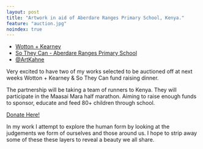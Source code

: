 ```yaml
---
layout: post
title: "Artwork in aid of Aberdare Ranges Primary School, Kenya."
feature: "auction.jpg"
noindex: true
---
```


- [Wotton + Kearney](http://www.wottonkearney.com.au/)
- [So They Can - Aberdare Ranges Primary School](http://www.sotheycan.org/what-we-do/education/aberdare-ranges-primary-school/)
- [@ArtKahne](www.instagram.com/artkahne) 	

Very excited to have two of my works selected to be auctioned off at next weeks Wotton + Kearney & So They Can fund raising dinner.

The partnership will be taking a team of runners to Kenya. They will participate in the Maasai Mara half marathon. Aiming to raise enough funds to sponsor, educate and feed 80+ children through school.

[Donate Here!](https://give.everydayhero.com/au/wotton-kearney-s-masai-mara-marathon-effort-for-so-they-can)

In my work I attempt to explore the human form by looking at the judgements we form of ourselves and those around us. I hope to strip away some of these these layers to reveal a beauty we all share.
